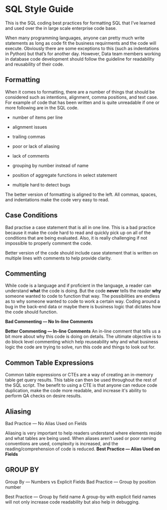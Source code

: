 # SQL Style Guide

This is the SQL coding  best practices for formatting SQL that I’ve learned and used over the in large scale enterprise code base. 

When many programming languages, anyone can pretty much write statements as long as code fit the business requirments and the code will execute. Obviously there are some exceptions to this (such as indentations in Python) but that’s for another day. However, Data team
members working in database code development should follow the guideline for readability and reusability of their code.

## Formatting

When it comes to formatting, there are a number of things that should be considered such as intentions, alignment, comma positions, and text case.
For example of code that has been written and is quite unreadable if one or more following are in the SQL code. 

- number of items per line
	
- alignment issues

-	trailing commas

-	poor or lack of aliasing

-	lack of comments

-	grouping by number instead of name

-	position of aggregate functions in select statement

-	multiple hard to detect bugs

The better version of formatting is aligned to the left. All commas, spaces, and indentations make the code very easy to read.

## Case Conditions

Bad practise a case statement that is all in one line. This is a bad practice because it make the code hard to read and quickly pick up on all of the conditions that are being evaluated. Also, it is really challenging if not impossible to properly comment the code.

Better version of the code should include case statement that is written on multiple lines with comments to help provide clarity.

## Commenting

While code is a language and if proficient in the language, a reader can understand **what** the code is doing. But the code **never** tells the reader **why** someone wanted to code to function that way. The possibilities are endless as to why someone wanted to code to work a certain way. Coding around a bug in the back-end data or maybe there is business logic that dictates how the code should function.

**Bad Commenting — No In-line Comments**

**Better Commenting — In-line Comments** 
An in-line comment that tells us a bit more about why this code is doing on details.
The ultimate objective is to do block level commenting which help reuseability why and 
what business logic the code are trying to solve, run this code and things to look out for.
 
 ## Common Table Expressions

 Common table expressions or CTEs are a way of creating an in-memory table get query results. This table can then be used throughout the rest of the SQL script. The benefit to using a CTE is that anyone can reduce code duplication, make the code more readable, and increase it's ability to perform QA checks on desire results.

## Aliasing

Bad Practice — No Alias Used on Fields

Aliasing is very important to help readers understand where elements reside and what tables are being used. When aliases aren’t used or poor naming conventions are used, complexity is increased, and the reading/comprehension of code is reduced.
**Best Practice — Alias Used on Fields**

## GROUP BY

Group By — Numbers vs Explicit Fields
Bad Practice — Group by position number

Best Practice — Group by field name
A group-by with explicit field names will not only increase code readability but also help in debugging.

